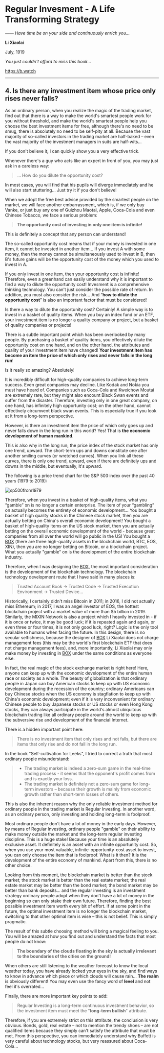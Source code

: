 # Regular Invesment - A Life Transforming Strategy

*—— Have time be on your side and continuously enrich you...*

**Li Xiaolai**

July, 1919

*You just couldn't afford to miss this book...*

https://b.watch

---

## 4. Is there any investment item whose price only rises never falls?

As an ordinary person, when you realize the magic of the trading market, find out that there is a way to make the world's smartest people work for you without threshold, and make the world's smartest people help you choose the best investment items for free, although there's no need to be smug, there is absolutely no need to be self-pity at all. Because the vast majority of so-called investors in the trading market are half-baked – even the vast majority of the investment managers in suits are half-wits...

If you don't believe it, I can quickly show you a very effective trick.

Whenever there's a guy who acts like an expert in front of you, you may just ask in a careless way:

> ... How do you dilute the opportunity cost?

In most cases, you will find that his pupils will diverge immediately and he will also start stuttering... Just try it if you don't believe!

When we adopt the free best advice provided by the smartest people on the market, we will face another embarrassment, which is, if we only buy Vanke, or just buy any one of Guizhou Maotai, Apple, Coca-Cola and even Chinese Tobacco, we face a serious problem:

> **The opportunity cost of investing in only one item is infinite!**

This is definitely a concept that any person can understand!

The so-called opportunity cost means that if your money is invested in one item, it cannot be invested in another item... If you invest A with some money, then the money cannot be simultaneously used to invest in B, then B's future gains will be the opportunity cost of the money which you used to invest in A.

If you only invest in one item, then your opportunity cost is infinite! Therefore, even a greenhand can easily understand why it is important to find a way to dilute the opportunity cost! Invesment is a comprehensive thinking technology. You can't just consider the possible rate of return. In addition, you must also consider the risk... And “**how to dilute the opportunity cost**” is also an important factor that must be considered!

Is there a way to dilute the opportunity cost? Certainly! A simple way is to invest in a basket of quality items. When you buy an index fund or an ETF, your investment item is no longer a quality company or project, but a basket of quality companies or projects!

There is a subtle important point which has been overlooked by many people. By purchasing a basket of quality items, you effectively dilute the opportunity cost on one hand, and on the other hand, the attributes and quality of your investment item have changed! **Your investment item has become an item the price of which only rises and never falls in the long run**!

Is it really so amazing? Absolutely!

It is incredibly difficult for high-quality companies to achieve long-term success. Even great companies may decline. Like Kodak and Nokia you must have heard of. Companies such as Coca-Cola and Kweichow Moutai are extremely rare, but they might also encount Black Swan events and suffer from the disaster. Therefore, investing only in one great company, on one hand, has infinitely high opportunity cost; on the other hand, cannot effectively circumvent black swan events. This is especially true if you look at it from a long-term perspective.

However, is there an investment item the price of which only goes up and never falls down in the long run in this world? Yes! That is **the economic development of human mankind**.

This is also why in the long run, the price index of the stock market has only one trend, upward. The short-term ups and downs constitute one after another smiling curves (or wretched curves). When you link all these curves, there is only one trend, upward, even if there are definitely ups and downs in the middle, but eventually, it's upward.

The following is a price trend chart for the S&P 500 index over the past 40 years (1979 to 2019):

![sp500from1979](../images/sp500from1979.tb.png)

Therefore, when you invest in a basket of high-quality items, what you “gamble” on is no longer a certain enterprise. The item of your “gambling” on actually becomes the entirety of economic development... You bought a basket of high quality stocks in the Chinese stock market, then you are actually betting on China's overall economic development! You bought a basket of high-quality items on the US stock market, then you are actually betting on the overall economic development of the world - because great companies from all over the world will go public in the US! You bought a [BOX](https://b.watch) (there are three high-quality assets in the blockchain world, BTC, EOS, XIN), then you are no longer betting on Bitcoin, or a blockchain project. What you actually "gamble" on is the development of the entire blockchain industry.

Therefore, when I was designing the [BOX](https://b.watch), the most important consideration is the development of the blockchain technology. The blockchain technology development route that I have said in many places is:

> Trusted Account Book → Trusted Code → Trusted Execution Environment → Trusted Device...

Historically, I certainly didn't miss Bitcoin in 2011; in 2016, I did not actually miss Ethereum; in 2017, I was an angel investor of EOS, the hottest blockchain project with a market value of more than $5 billion in 2019. Similarly, the MIXIN Network is also a project which I heavily invested in - if it is once or twice, it may be good luck; if it is repeated again and again, or even three or four times, it is not only good luck, right? Logic is the only tool available to humans when facing the future. In this design, there is no secular selfishness, because the designer of [BOX](https://b.watch) Li Xiaolai does not charge management fees (this may be the world's first blockchain ETF that does not charge management fees), and, more importantly, Li Xiaolai may only make money by investing in [BOX](https://b.watch) under the same conditions as everyone else.

In fact, the real magic of the stock exchange market is right here! Here, anyone can keep up with the economic development of the entire human race or society as a whole. The beauty of globalization is that ordinary people in Japan can buy American stocks to keep up with US economic development during the recession of the country; ordinary Americans can buy Chinese stocks when the US economy is stagflation to keep up with China's economic development; even if it is very inconvenient for ordinary Chinese people to buy Japanese stocks or US stocks or even Hong Kong stocks, they can always participate in the world's almost ubiquitous blockchain trading like all ordinary people around the world to keep up with the subversive rise and development of the financial Internet.

There is a hidden important point here:

> There is no investment item that only rises and not falls, but there are items that only rise and do not fall in the long run.

In the book "Self-cultivation for Leeks", I tried to correct a truth that most ordinary people misunderstand:

> - The trading market is indeed a zero-sum game in the real-time trading process - it seems that the opponent's profit comes from and is exactly your loss.
> - The trading market is definitely not a zero-sum game for long-term investors – because their growth is mainly from economic growth rather than short-term losses of others.

This is also the inherent reason why the only reliable investment method for ordinary people in the trading market is Regular Investing. In another word, as an ordinary person, only investing and holding long-term is foolproof.

Most ordinary people don't have a lot of money in the early days. However, by means of Regular Investing, ordinary people "gamble" on their ability to make money outside the market and the long-term regular investing discipline. This is a huge stake! Because your time is an absolutely exclusive asset. It definitely is an asset with an infinite opportunity cost. So, when you use your most valuable, infinite-opportunity-cost asset to invest, you can only choose the item that is foolproof. What is it then? It is the development of the entire economy of mankind. Apart from this, there is no other choice.

Looking from this moment, the blockchain market is better than the stock market; the stock market is better than the real estate market; the real estate market may be better than the bond market; the bond market may be better than bank deposits... and the regular investing is an investment strategy ordinary people adopt when they don't have a lot of money in the beginning so can only stake their own future. Therefore, finding the best possible investment item worth every bit of effort. If at some point in the future, the optimal investment item is no longer the blockchain market, switching to that other optimal item is wise – this is not belief. This is simply pragmatic.

The result of this subtle choosing method will bring a magical feeling to you. You will be amazed at how you find out and understand the facts that most people do not know:

> **The boundary of the clouds floating in the sky is actually irrelevant to the boundaries of the cities on the ground!**

When others are still listening to the weather forecast to know the local weather today, you have already locked your eyes in the sky, and find ways to know in advance which piece or which clouds will cause rain... **The realm** is obviously different! You may even use the fancy word of **level** and not feel it's overrated...

Finally, there are more important key points to add:

> Regular Investing is a long-term continuous investment behavior, so the investment item must meet the "**long-term bullish**" attribute.

Therefore, if you are extremely strict on this attribute, the conclusion is very obvious. Bonds, gold, real estate – not to mention the trendy shoes – are not qualified items because they simply can't satisfy the attribute that must be met. From this perspective, you can immediately understand why Buffett is very careful about technology stocks, but very reassured about Coca-Cola...
